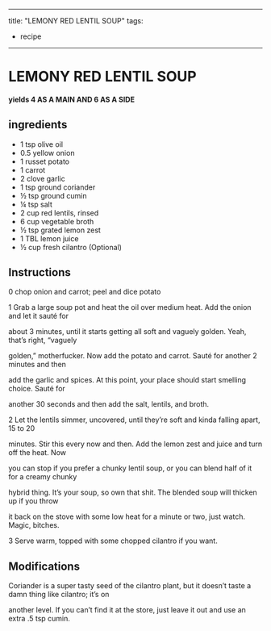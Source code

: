 
---
title: "LEMONY RED LENTIL SOUP"
tags:
  - recipe
---

# LEMONY RED LENTIL SOUP

#### yields  4 AS A MAIN AND 6 AS A SIDE

## ingredients
* 1 tsp olive oil
* 0.5 yellow onion
* 1 russet potato
* 1 carrot
* 2 clove garlic
* 1 tsp ground coriander
* ½ tsp ground cumin
* ¼ tsp salt
* 2 cup red lentils, rinsed
* 6 cup vegetable broth
* ½ tsp grated lemon zest
* 1 TBL lemon juice
* ½ cup fresh cilantro (Optional)



## Instructions
0 chop onion and carrot; peel and dice potato

1 Grab a large soup pot and heat the oil over medium heat. Add the onion and let it sauté for

about 3 minutes, until it starts getting all soft and vaguely golden. Yeah, that’s right, “vaguely

golden,” motherfucker. Now add the potato and carrot. Sauté for another 2 minutes and then

add the garlic and spices. At this point, your place should start smelling choice. Sauté for

another 30 seconds and then add the salt, lentils, and broth.

2 Let the lentils simmer, uncovered, until they’re soft and kinda falling apart, 15 to 20

minutes. Stir this every now and then. Add the lemon zest and juice and turn off the heat. Now

you can stop if you prefer a chunky lentil soup, or you can blend half of it for a creamy chunky

hybrid thing. It’s your soup, so own that shit. The blended soup will thicken up if you throw

it back on the stove with some low heat for a minute or two, just watch. Magic, bitches.

3 Serve warm, topped with some chopped cilantro if you want.



## Modifications
Coriander is a super tasty seed of the cilantro plant, but it doesn’t taste a damn thing like cilantro; it’s on

another level. If you can’t find it at the store, just leave it out and use an extra .5 tsp cumin.




